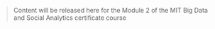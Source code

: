 > Content will be released here for the Module 2 of the MIT Big Data and Social Analytics certificate course
